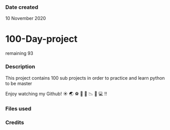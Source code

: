 ### Date created
10 November 2020

# 100-Day-project
remaining 93

### Description

This project contains 100 sub projects in order to practice and learn python to be master

Enjoy watching my Github!
:sunny:
:earth_asia:
:soccer:
:atm:
:rocket:
:chart_with_downwards_trend:
:bath:
:computer:
:bangbang:

### Files used

### Credits
